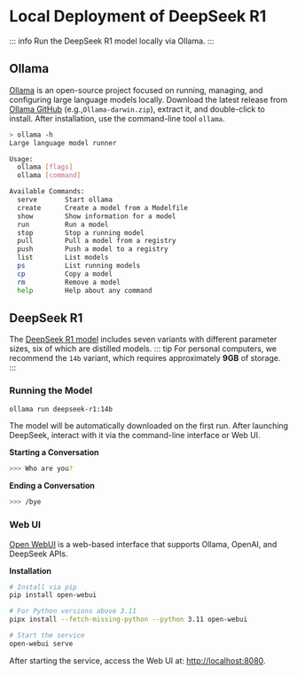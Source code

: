 # Local Deployment of DeepSeek R1

::: info
Run the DeepSeek R1 model locally via Ollama.
:::


## Ollama

[Ollama](https://github.com/ollama/ollama) is an open-source project focused on running, managing, and configuring large language models locally. Download the latest release from [Ollama GitHub](https://github.com/ollama/ollama/releases) (e.g.,`Ollama-darwin.zip`), extract it, and double-click to install. After installation, use the command-line tool `ollama`.


```bash
> ollama -h
Large language model runner

Usage:
  ollama [flags]
  ollama [command]

Available Commands:
  serve       Start ollama
  create      Create a model from a Modelfile
  show        Show information for a model
  run         Run a model
  stop        Stop a running model
  pull        Pull a model from a registry
  push        Push a model to a registry
  list        List models
  ps          List running models
  cp          Copy a model
  rm          Remove a model
  help        Help about any command
```

## DeepSeek R1

The [DeepSeek R1 model](https://ollama.com/library/deepseek-r1) includes seven variants with different parameter sizes, six of which are distilled models. 
::: tip
For personal computers, we recommend the `14b` variant, which requires approximately **9GB** of storage.
:::

### Running the Model


```bash
ollama run deepseek-r1:14b
```

The model will be automatically downloaded on the first run. After launching DeepSeek, interact with it via the command-line interface or Web UI.

**Starting a Conversation**


```bash
>>> Who are you?
```

**Ending a Conversation**


```bash
>>> /bye
```

### Web UI

[Open WebUI](https://github.com/open-webui/open-webui) is a web-based interface that supports Ollama, OpenAI, and DeepSeek APIs.

**Installation**


```bash
# Install via pip
pip install open-webui

# For Python versions above 3.11
pipx install --fetch-missing-python --python 3.11 open-webui

# Start the service
open-webui serve
```

After starting the service, access the Web UI at: [http://localhost:8080](http://localhost:8080/).